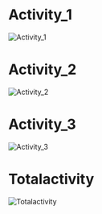 
# Activity_1


![Activity_1]()

# Activity_2

![Activity_2]()


# Activity_3


![Activity_3]()


# Totalactivity

![Totalactivity]()
